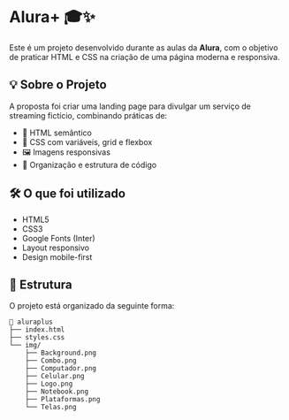 # Alura+ 🎓✨

Este é um projeto desenvolvido durante as aulas da **Alura**, com o objetivo de praticar HTML e CSS na criação de uma página moderna e responsiva.

## 💡 Sobre o Projeto

A proposta foi criar uma landing page para divulgar um serviço de streaming fictício, combinando práticas de:

- 📄 HTML semântico  
- 🎨 CSS com variáveis, grid e flexbox  
- 🖼️ Imagens responsivas  
- 🧠 Organização e estrutura de código

## 🛠️ O que foi utilizado

- HTML5  
- CSS3  
- Google Fonts (Inter)  
- Layout responsivo  
- Design mobile-first  

## 📁 Estrutura

O projeto está organizado da seguinte forma:

```
📁 aluraplus
├── index.html
├── styles.css
└── img/
    ├── Background.png
    ├── Combo.png
    ├── Computador.png
    ├── Celular.png
    ├── Logo.png
    ├── Notebook.png
    ├── Plataformas.png
    └── Telas.png
```
